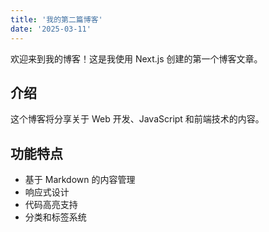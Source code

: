 ```yaml
---
title: '我的第二篇博客'
date: '2025-03-11'
---
```


欢迎来到我的博客！这是我使用 Next.js 创建的第一个博客文章。

## 介绍

这个博客将分享关于 Web 开发、JavaScript 和前端技术的内容。

## 功能特点

- 基于 Markdown 的内容管理
- 响应式设计
- 代码高亮支持
- 分类和标签系统
